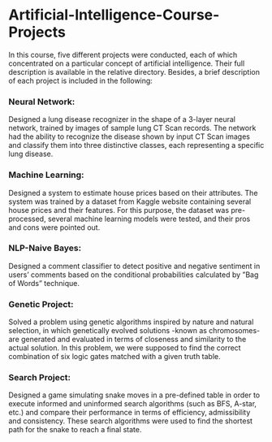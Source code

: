 # Artificial-Intelligence-Course-Projects

In this course, five different projects were conducted, each of which concentrated on a particular concept of artificial intelligence. Their full description is available in the relative directory. Besides, a brief description of each project is included in the following:

### Neural Network: 
Designed a lung disease recognizer in the shape of a 3-layer neural network, trained by images of sample lung CT Scan records. The network had the ability to recognize the disease shown by input CT Scan images and classify them into three distinctive classes, each representing a specific lung disease.

### Machine Learning: 
Designed a system to estimate house prices based on their attributes. The system was trained by a dataset from Kaggle website containing several house prices and their features. For this purpose, the dataset was pre-processed, several machine learning models were tested, and their pros and cons were pointed out.

### NLP-Naive Bayes: 
Designed a comment classifier to detect positive and negative sentiment in users’ comments based on the conditional probabilities calculated by ”Bag of Words” technique.

### Genetic Project: 
Solved a problem using genetic algorithms inspired by nature and natural selection, in which genetically evolved solutions -known as chromosomes- are generated and evaluated in terms of closeness and similarity to the actual solution. In this problem, we were supposed to find the correct combination of six logic gates matched with a given truth table.

### Search Project: 
Designed a game simulating snake moves in a pre-defined table in order to execute informed and uninformed search algorithms (such as BFS, A-star, etc.) and compare their performance in terms of efficiency, admissibility and consistency. These search algorithms were used to find the shortest path for the snake to reach a final state.
